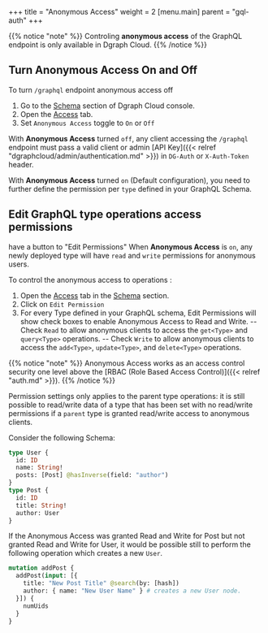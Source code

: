 +++
title = "Anonymous Access"
weight = 2
[menu.main]
    parent = "gql-auth"
+++

{{% notice "note" %}}
Controling **anonymous access** of the GraphQL endpoint is only available in Dgraph Cloud.
{{% /notice %}}


## Turn Anonymous Access On and Off

To turn ``/graphql`` endpoint anonymous access off  
1. Go to the [Schema](https://cloud.dgraph.io/_/schema) section of Dgraph Cloud console.
2. Open the  [Access](https://cloud.dgraph.io/_/schema?tab=anon-access) tab.
3. Set ``Anonymous Access`` toggle to ``On`` or ``Off``

With **Anonymous Access** turned ``off``, any client accessing the ``/graphql`` endpoint must pass  a valid client or admin [API Key]({{< relref "dgraphcloud/admin/authentication.md" >}}) in ``DG-Auth`` or ``X-Auth-Token`` header.

With **Anonymous Access** turned ``on`` (Default configuration), you need to further define the permission per ``type`` defined in your GraphQL Schema. 
 
 ## Edit GraphQL type operations access permissions
 have a button to "Edit Permissions"
When **Anonymous Access** is ``on``, any newly deployed type will have ``read`` and ``write`` permissions for anonymous users.

To control the anonymous access to operations :

1. Open the  [Access](https://cloud.dgraph.io/_/schema?tab=anon-access) tab in the [Schema](https://cloud.dgraph.io/_/schema) section.
2. Click on ``Edit Permission``
3. For every Type defined in your GraphQL schema, Edit Permissions will show check boxes to enable Anonymous Access to Read and Write.
-- Check ``Read`` to allow anonymous clients to access the `get<Type>` and `query<Type>` operations. 
-- Check ``Write`` to allow anonymous clients to access the `add<Type>`, `update<Type>`, and `delete<Type>` operations.


{{% notice "note" %}}
Anonymous Access works as an access control security one level above the [RBAC (Role Based Access Control)]({{< relref "auth.md" >}}).
{{% /notice %}}


Permission settings only applies to the parent type operations: it is still possible to read/write data of a type that has been set with no read/write permissions if a `parent` type is granted read/write access to anonymous clients.

Consider the following Schema:

```graphql
type User {
  id: ID
  name: String!
  posts: [Post] @hasInverse(field: "author")
}
type Post {
  id: ID
  title: String!
  author: User
}
```

If the Anonymous Access was granted Read and Write for Post but not granted Read and Write for User, it would be possible still to perform the following operation which creates a new ``User``.

```graphql
mutation addPost {
  addPost(input: [{
    title: "New Post Title" @search(by: [hash])
    author: { name: "New User Name" } # creates a new User node.
  }]) {
    numUids
  }
}
```






